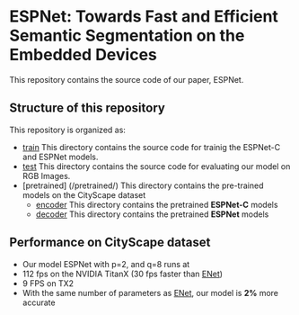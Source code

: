 # ESPNet: Towards Fast and Efficient Semantic Segmentation on the Embedded Devices

This repository contains the source code of our paper, ESPNet.


## Structure of this repository
This repository is organized as:
* [train](/train/) This directory contains the source code for trainig the ESPNet-C and ESPNet models.
* [test](/test/) This directory contains the source code for evaluating our model on RGB Images.
* [pretrained] (/pretrained/) This directory contains the pre-trained models on the CityScape dataset
  * [encoder](/pretrained/encoder/) This directory contains the pretrained **ESPNet-C** models
  * [decoder](/pretrained/decoder/) This directory contains the pretrained **ESPNet** models


## Performance on CityScape dataset

* Our model ESPNet with p=2, and q=8 runs at 
 * 112 fps on the NVIDIA TitanX (30 fps faster than [ENet](https://arxiv.org/abs/1606.02147))
 * 9 FPS on TX2
 * With the same number of parameters as [ENet](https://arxiv.org/abs/1606.02147), our model is **2%** more accurate
